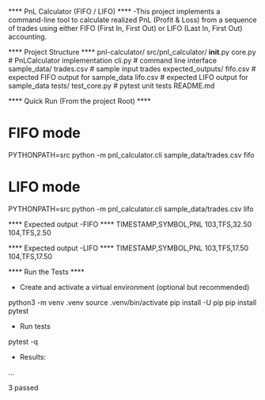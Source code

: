 **** PnL Calculator (FIFO / LIFO) ****
-This project implements a command-line tool to calculate realized PnL (Profit & Loss) from a sequence of trades using either FIFO (First In, First Out) or LIFO (Last In, First Out) accounting.

**** Project Structure ****
pnl-calculator/
  src/pnl_calculator/
    __init__.py
    core.py          # PnLCalculator implementation
    cli.py           # command line interface
  sample_data/
    trades.csv       # sample input trades
  expected_outputs/
    fifo.csv         # expected FIFO output for sample_data
    lifo.csv	     # expected LIFO output for sample_data
  tests/
    test_core.py     # pytest unit tests
README.md

**** Quick Run (From the project Root) ****
# FIFO mode
PYTHONPATH=src python -m pnl_calculator.cli sample_data/trades.csv fifo

# LIFO mode
PYTHONPATH=src python -m pnl_calculator.cli sample_data/trades.csv lifo


**** Expected output -FIFO ****
TIMESTAMP,SYMBOL,PNL
103,TFS,32.50
104,TFS,2.50

**** Expected output -LIFO ****
TIMESTAMP,SYMBOL,PNL
103,TFS,17.50
104,TFS,17.50

**** Run the Tests ****
- Create and activate a virtual environment (optional but recommended)

python3 -m venv .venv
source .venv/bin/activate
pip install -U pip
pip install pytest

- Run tests

pytest -q


- Results:

...

3 passed

